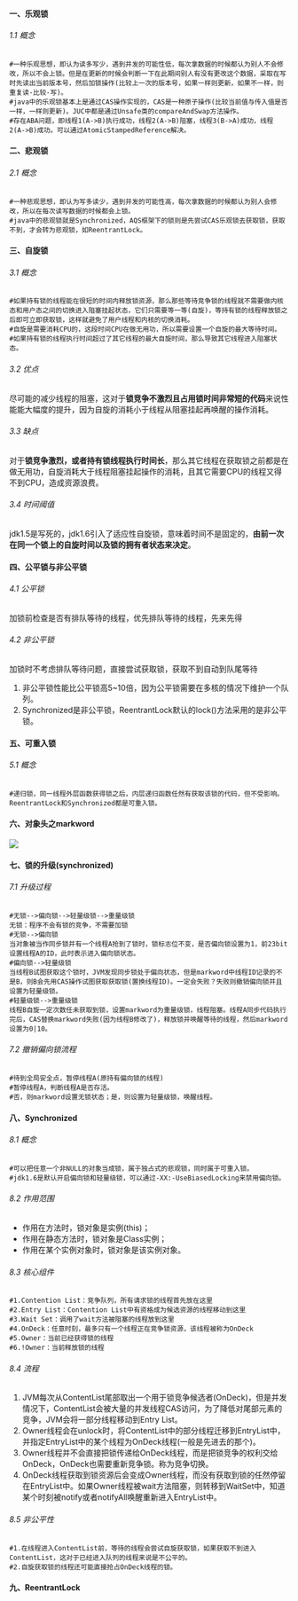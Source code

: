 #### 一、乐观锁

###### 1.1 概念

```shell
#一种乐观思想，即认为读多写少，遇到并发的可能性低，每次拿数据的时候都认为别人不会修改，所以不会上锁。但是在更新的时候会判断一下在此期间别人有没有更改这个数据，采取在写时先读出当前版本号，然后加锁操作(比较上一次的版本号，如果一样则更新，如果不一样，则重复读-比较-写)。
#java中的乐观锁基本上是通过CAS操作实现的，CAS是一种原子操作(比较当前值与传入值是否一样，一样则更新)。JUC中都是通过Unsafe类的compareAndSwap方法操作。
#存在ABA问题，即线程1(A->B)执行成功，线程2(A->B)阻塞，线程3(B->A)成功，线程2(A->B)成功。可以通过AtomicStampedReference解决。
```

#### 二、悲观锁

###### 2.1 概念

```shell
#一种悲观思想，即认为写多读少，遇到并发的可能性高，每次拿数据的时候都认为别人会修改，所以在每次读写数据的时候都会上锁。
#java中的悲观锁就是Synchronized，AQS框架下的锁则是先尝试CAS乐观锁去获取锁，获取不到，才会转为悲观锁，如ReentrantLock。
```

#### 三、自旋锁

###### 3.1 概念

```shell
#如果持有锁的线程能在很短的时间内释放锁资源，那么那些等待竞争锁的线程就不需要做内核态和用户态之间的切换进入阻塞挂起状态，它们只需要等一等(自旋)，等持有锁的线程释放锁之后即可立即获取锁，这样就避免了用户线程和内核的切换消耗。
#自旋是需要消耗CPU的，这段时间CPU在做无用功，所以需要设置一个自旋的最大等待时间。
#如果持有锁的线程执行时间超过了其它线程的最大自旋时间，那么导致其它线程进入阻塞状态。
```

###### 3.2 优点

尽可能的减少线程的阻塞，这对于**锁竞争不激烈且占用锁时间非常短的代码**来说性能能大幅度的提升，因为自旋的消耗小于线程从阻塞挂起再唤醒的操作消耗。

###### 3.3 缺点

对于**锁竞争激烈，或者持有锁线程执行时间长**，那么其它线程在获取锁之前都是在做无用功，自旋消耗大于线程阻塞挂起操作的消耗，且其它需要CPU的线程又得不到CPU，造成资源浪费。

###### 3.4 时间阈值

jdk1.5是写死的，jdk1.6引入了适应性自旋锁，意味着时间不是固定的，**由前一次在同一个锁上的自旋时间以及锁的拥有者状态来决定**。

#### 四、公平锁与非公平锁

###### 4.1 公平锁

加锁前检查是否有排队等待的线程，优先排队等待的线程，先来先得

###### 4.2 非公平锁

加锁时不考虑排队等待问题，直接尝试获取锁，获取不到自动到队尾等待

1. 非公平锁性能比公平锁高5~10倍，因为公平锁需要在多核的情况下维护一个队列。
2. Synchronized是非公平锁，ReentrantLock默认的lock()方法采用的是非公平锁。

#### 五、可重入锁

###### 5.1 概念

```shell
#递归锁，同一线程外层函数获得锁之后，内层递归函数任然有获取该锁的代码，但不受影响。ReentrantLock和Synchronized都是可重入锁。
```

#### 六、对象头之markword

![](E:\Study\Lock\images\对象头之Markword.png)

#### 七、锁的升级(synchronized)

###### 7.1 升级过程

```shell
#无锁-->偏向锁-->轻量级锁-->重量级锁
无锁：程序不会有锁的竞争，不需要加锁
#无锁-->偏向锁
当对象被当作同步锁并有一个线程A抢到了锁时，锁标志位不变，是否偏向锁设置为1，前23bit设置线程A的ID，此时表示进入偏向锁状态。
#偏向锁-->轻量级锁
当线程B试图获取这个锁时，JVM发现同步锁处于偏向状态，但是markword中线程ID记录的不是B，则B会先用CAS操作试图获取获取锁(置换线程ID)。一定会失败？失败则撤销偏向锁并且设置为轻量级锁。
#轻量级锁-->重量级锁
线程B自旋一定次数任未获取到锁，设置markword为重量级锁，线程阻塞。线程A同步代码执行完后，CAS替换markword失败(因为线程B修改了)，释放锁并唤醒等待的线程，然后markword设置为0|10。
```

###### 7.2 撤销偏向锁流程

```shell
#待到全局安全点，暂停线程A(原持有偏向锁的线程)
#暂停线程A，判断线程A是否存活。
#否，则markword设置无锁状态；是，则设置为轻量级锁，唤醒线程。
```

#### 八、Synchronized

###### 8.1 概念

```shell
#可以把任意一个非NULL的对象当成锁，属于独占式的悲观锁，同时属于可重入锁。
#jdk1.6是默认开启偏向锁和轻量级锁，可以通过-XX:-UseBiasedLocking来禁用偏向锁。
```

###### 8.2 作用范围

- 作用在方法时，锁对象是实例(this)；
- 作用在静态方法时，锁对象是Class实例；
- 作用在某个实例对象时，锁对象是该实例对象。

###### 8.3 核心组件

```shell
#1.Contention List：竞争队列，所有请求锁的线程首先放在这里
#2.Entry List：Contention List中有资格成为候选资源的线程移动到这里
#3.Wait Set：调用了wait方法被阻塞的线程放到这里
#4.OnDeck：任意时刻，最多只有一个线程正在竞争锁资源，该线程被称为OnDeck
#5.Owner：当前已经获得锁的线程
#6.!Owner：当前释放锁的线程
```

###### 8.4 流程

1. JVM每次从ContentList尾部取出一个用于锁竞争候选者(OnDeck)，但是并发情况下，ContentList会被大量的并发线程CAS访问，为了降低对尾部元素的竞争，JVM会将一部分线程移动到Entry List。
2. Owner线程会在unlock时，将ContentList中的部分线程迁移到EntryList中，并指定EntryList中的某个线程为OnDeck线程(一般是先进去的那个)。
3. Owner线程并不会直接把锁传递给OnDeck线程，而是把锁竞争的权利交给OnDeck，OnDeck也需要重新竞争锁。称为竞争切换。
4. OnDeck线程获取到锁资源后会变成Owner线程，而没有获取到锁的任然停留在EntryList中。如果Owner线程被wait方法阻塞，则转移到WaitSet中，知道某个时刻被notify或者notifyAll唤醒重新进入EntryList中。

###### 8.5 非公平性

```shell
#1.在线程进入ContentList前，等待的线程会尝试自旋获取锁，如果获取不到进入ContentList，这对于已经进入队列的线程来说是不公平的。
#2.自旋获取锁的线程还可能直接抢占OnDeck线程的锁。
```

#### 九、ReentrantLock



